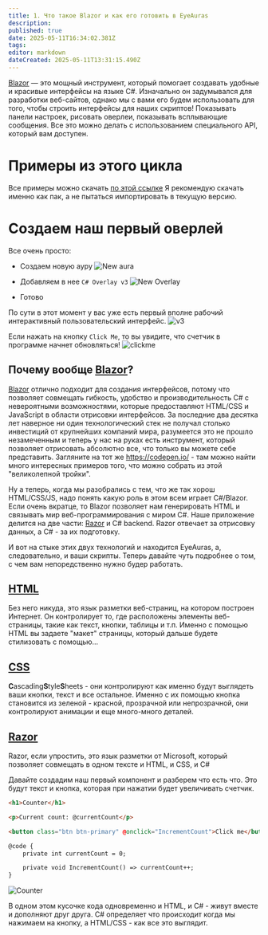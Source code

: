 ```yaml
---
title: 1. Что такое Blazor и как его готовить в EyeAuras
description: 
published: true
date: 2025-05-11T16:34:02.381Z
tags: 
editor: markdown
dateCreated: 2025-05-11T13:31:15.490Z
---
```


[Blazor](https://dotnet.microsoft.com/en-us/apps/aspnet/web-apps/blazor) — это мощный инструмент, который помогает создавать удобные и красивые интерфейсы на языке C#. Изначально он задумывался для разработки веб-сайтов, однако мы с вами его будем использовать для того, чтобы строить интерфейсы для наших скриптов! Показывать панели настроек, рисовать оверлеи, показывать всплывающие сообщения. Все это можно делать с использованием специального API, который вам доступен.

# Примеры из этого цикла
Все примеры можно скачать [по этой ссылке](https://tinyurl.com/mwh22cc2) 
Я рекомендую скачать именно как пак, а не пытаться импортировать в текущую версию.

# Создаем наш первый оверлей
Все очень просто:
- Создаем новую ауру
![New aura](https://s3.eyeauras.net/media/2025/05/NVIDIA_Overlay_KBChU81nd6.png)

- Добавляем в нее `C# Overlay v3`
![New Overlay](https://s3.eyeauras.net/media/2025/05/NVIDIA_Overlay_xVFX70YeoA.png)

- Готово

По сути в этот момент у вас уже есть первый вполне рабочий интерактивный пользовательский интерфейс.
![v3](https://s3.eyeauras.net/media/2025/05/NVIDIA_Overlay_UVQrNGj5te.png)

Если нажать на кнопку `Click Me`, то вы увидите, что счетчик в программе начнет обновляться!
![clickme](https://s3.eyeauras.net/media/2025/05/ltZnDlxcvJ.gif)


## Почему вообще [Blazor](https://dotnet.microsoft.com/en-us/apps/aspnet/web-apps/blazor)?
[Blazor](https://dotnet.microsoft.com/en-us/apps/aspnet/web-apps/blazor) отлично подходит для создания интерфейсов, потому что позволяет совмещать гибкость, удобство и производительность C# с невероятными возможностями, которые предоставляют HTML/CSS и JavaScript в области отрисовки интерфейсов. За последние два десятка лет наверное ни один технологический стек не получал столько инвестиций от крупнейших компаний мира, разумеется это не прошло незамеченным и теперь у нас на руках есть инструмент, который позволяет отрисовать абсолютно все, что только вы можете себе представить. Загляните на тот же https://codepen.io/ - там можно найти много интересных примеров того, что можно собрать из этой "великолепной тройки".

Ну а теперь, когда мы разобрались с тем, что же так хорош HTML/CSS/JS, надо понять какую роль в этом всем играет C#/Blazor.
Если очень вкратце, то Blazor позволяет нам генерировать HTML и связывать мир веб-программирования с миром C#. Наше приложение делится на две части: [Razor](https://learn.microsoft.com/en-us/aspnet/core/blazor/components/?view=aspnetcore-8.0) и C# backend. Razor отвечает за отрисовку данных, а C# - за их подготовку. 

И вот на стыке этих двух технологий и находится EyeAuras, а, следовательно, и ваши скрипты. Теперь давайте чуть подробнее о том, с чем вам непоредственно нужно будер работать. 

## [HTML](https://www.w3schools.com/html/)
Без него никуда, это язык разметки веб-страниц, на котором построен Интернет. Он контролирует то, где расположены элементы веб-страницы, такие как текст, кнопки, таблицы и т.п. Именно с помощью HTML вы задаете "макет" страницы, который дальше будете стилизовать с помощью...

## [CSS](https://www.w3schools.com/html/html_css.asp)
**C**ascading**S**tyle**S**heets - они контролируют как именно будут выглядеть ваши кнопки, текст и все остальное. Именно с их помощью кнопка становится из зеленой - красной, прозрачной или непрозрачной, они контролируют анимации и еще много-много деталей. 

## [Razor](https://learn.microsoft.com/en-us/aspnet/core/blazor/components/?view=aspnetcore-8.0) 
Razor, если упростить, это язык разметки от Microsoft, который позволяет совмещать в одном тексте и HTML, и CSS, и C#

Давайте создадим наш первый компонент и разберем что есть что. Это будут текст и кнопка, которая при нажатии будет увеличивать счетчик.

```html
<h1>Counter</h1>

<p>Current count: @currentCount</p>

<button class="btn btn-primary" @onclick="IncrementCount">Click me</button>

@code {
    private int currentCount = 0;

    private void IncrementCount() => currentCount++;
}
```
![Counter](https://s3.eyeauras.net/media/2024/11/msedge_Wvy12LEOv1bGyAOA.gif)

В одном этом кусочке кода одновременно и HTML, и C# - живут вместе и дополняют друг друга. C# определяет что происходит когда мы нажимаем на кнопку, а HTML/CSS - как все это выглядит.  


